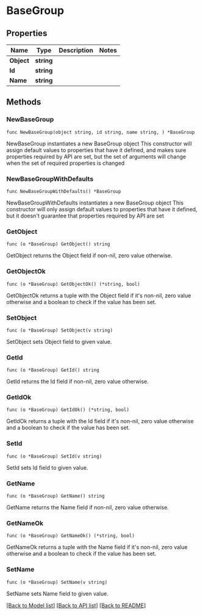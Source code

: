 # BaseGroup

## Properties

Name | Type | Description | Notes
------------ | ------------- | ------------- | -------------
**Object** | **string** |  | 
**Id** | **string** |  | 
**Name** | **string** |  | 

## Methods

### NewBaseGroup

`func NewBaseGroup(object string, id string, name string, ) *BaseGroup`

NewBaseGroup instantiates a new BaseGroup object
This constructor will assign default values to properties that have it defined,
and makes sure properties required by API are set, but the set of arguments
will change when the set of required properties is changed

### NewBaseGroupWithDefaults

`func NewBaseGroupWithDefaults() *BaseGroup`

NewBaseGroupWithDefaults instantiates a new BaseGroup object
This constructor will only assign default values to properties that have it defined,
but it doesn't guarantee that properties required by API are set

### GetObject

`func (o *BaseGroup) GetObject() string`

GetObject returns the Object field if non-nil, zero value otherwise.

### GetObjectOk

`func (o *BaseGroup) GetObjectOk() (*string, bool)`

GetObjectOk returns a tuple with the Object field if it's non-nil, zero value otherwise
and a boolean to check if the value has been set.

### SetObject

`func (o *BaseGroup) SetObject(v string)`

SetObject sets Object field to given value.


### GetId

`func (o *BaseGroup) GetId() string`

GetId returns the Id field if non-nil, zero value otherwise.

### GetIdOk

`func (o *BaseGroup) GetIdOk() (*string, bool)`

GetIdOk returns a tuple with the Id field if it's non-nil, zero value otherwise
and a boolean to check if the value has been set.

### SetId

`func (o *BaseGroup) SetId(v string)`

SetId sets Id field to given value.


### GetName

`func (o *BaseGroup) GetName() string`

GetName returns the Name field if non-nil, zero value otherwise.

### GetNameOk

`func (o *BaseGroup) GetNameOk() (*string, bool)`

GetNameOk returns a tuple with the Name field if it's non-nil, zero value otherwise
and a boolean to check if the value has been set.

### SetName

`func (o *BaseGroup) SetName(v string)`

SetName sets Name field to given value.



[[Back to Model list]](../README.md#documentation-for-models) [[Back to API list]](../README.md#documentation-for-api-endpoints) [[Back to README]](../README.md)


